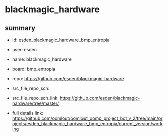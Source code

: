 # blackmagic_hardware
 
## summary 
* id: esden_blackmagic_hardware_bmp_entropia
* user: esden
* name: blackmagic_hardware
* board: bmp_entropia
* repo: https://github.com/esden/blackmagic-hardware



* src_file_repo_sch: 
* src_file_repo_sch_link: https://github.com/esden/blackmagic-hardware/tree/master/
* full details link: https://github.com/oomlout/oomlout_oomp_project_bot_v_2/tree/main/projects/esden_blackmagic_hardware_bmp_entropia/current_version/working  






